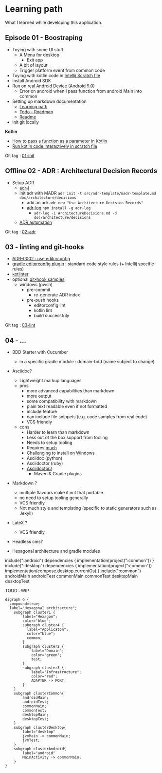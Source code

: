 # Learning path

What I learned while developing this application.

## Episode 01 - Boostraping

- Toying with some UI stuff
    - A Menu for desktop
      - Exit app
    - A bit of layout
    - Trigger platform event from common code
- Toying with kotlin code in [Intellij Scratch file](https://www.jetbrains.com/help/idea/scratches.html)
- Install Android SDK
- Run on real Android Device (Android 9.0)
  - Error on android when I pass function from android Main into common 
- Setting up markdown documentation
    - [Learning path](Learning_path.md)
    - [Todo - Roadmap](Todo.md)
    - [Readme](../readme.md)
- Init git locally

**Kotlin**

- [How to pass a function as a parameter in Kotlin](Learning_path/kotlin-pass-function-as-parameter.md)
- [Run kotlin code interactively in scratch file](Learning_path/kotlin-scratch-file-run-interactive.md)

Git tag : [01-init](https://github.com/baldir-fr/baldir-dashboard/releases/tag/01-init)

## Offline 02 - ADR : Architectural Decision Records

- Setup ADR
  - [adr-j](https://github.com/adoble/adr-j)
  - init adr with MADR
    `adr init -t src/adr-template/madr-template.md doc/architecture/decisions`
    - add an adr
      `adr new "Use Architecture Decision Records"`
    - [adr-log](https://adr.github.io/adr-log/) `npm install -g adr-log`
      - `adr-log -i ArchitectureDecisions.md -d doc/architecture/decisions`
  - [ADR automation](Learning_path/adr-automation.md)
  
Git tag : [02-adr](https://github.com/baldir-fr/baldir-dashboard/releases/tag/02-adr)

## 03 - linting and git-hooks

- [ADR-0002 : use editorconfig](architecture/decisions/0002-enforce-basic-code-style-with-editorconfig.md)
- [gradle editorconfig plugin](Learning_path/gradle-editorconfig.md) : standard code style rules (+ Intellij specific rules)
- [kotlinter](Learning_path/gradle-kotlinter.md)
- optional [git-hook samples](Learning_path/git-hooks.md)
  - windows (pwsh)
    - pre-commit
      - re-generate ADR index
    - pre-push hooks
      - editorconfig lint
      - kotlin lint
      - build successfuly

Git tag : [03-lint](https://github.com/baldir-fr/baldir-dashboard/releases/tag/03-lint)

## 04 - ...

- BDD Starter with Cucumber
  - in a specific gradle module : domain-bdd (name subject to change)
    

- Asciidoc?
    - Lightweight markup languages
    - pros
        - more advanced capabilities than markdown
        - more output
        - some compatibility with markdown
        - plain text readable even if not formatted
        - include feature
        - can include file snippets (e.g. code samples from real code)
        - VCS friendly
    - cons
        - Harder to learn than markdown
        - Less out of the box support from tooling
        - Needs to setup tooling
        - Requires [much](https://asciidoc.org/README.html)
        - Challenging to install on Windows
        - Asciidoc (python) 
        - Asciidoctor (ruby)
        - [AsciidoctorJ](https://asciidoctor.org/docs/asciidoctorj/)
            - Maven & Gradle plugins
- Markdown ?
    - multiple flavours make it not that portable
    - no need to setup tooling generally
    - VCS friendly
    - Not much style and templating (specific to static generators such as Jekyll)
- LateX ?    
    - VCS friendly
- Headless cms?


- Hexagonal architecture and gradle modules

include(":android")
    dependencies {
        implementation(project(":common"))
    }
include(":desktop")
    dependencies {
        implementation(project(":common"))
        implementation(compose.desktop.currentOs)
    }
include(":common")
    androidMain
    androidTest
    commonMain
    commonTest
    desktopMain
    desktopTest

TODO : WIP
```puml
digraph G {
  compound=true;
  label="Hexagonal architecture";
    subgraph cluster1 {
        label="Hexagon";
        color="blue";
        subgraph cluster4 {
          label="Applicaton";
          color="blue";
          common;
        }
        subgraph cluster2 {
            label="Domain";
            color="green";
            test;
        }
        subgraph cluster3 {
            label="Infrastructure";
            color="red";
            ADAPTER -> PORT;
        }
    }
    subgraph clusterCommon{
        androidMain;
        androidTest;
        commonMain;
        commonTest;
        desktopMain;
        desktopTest;
    }
    subgraph clusterDesktop{
        label="desktop"
        jvmMain -> commonMain;
        jvmTest;
    }
    subgraph clusterAndroid{
        label="android"
        MainActivity -> commonMain;
    }
}
```
